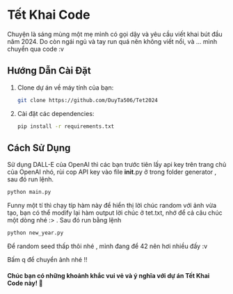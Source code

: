 # Tết Khai Code 

Chuyện là sáng mùng một mẹ mình có gọi dậy và yêu cầu viết khai bút đầu năm 2024. Do còn ngái ngủ và tay run quá nên không viết nổi, và ... mình chuyển qua code :v 

## Hướng Dẫn Cài Đặt

1. Clone dự án về máy tính của bạn:

    ```bash
    git clone https://github.com/DuyTa506/Tet2024
    ```

2. Cài đặt các dependencies:

    ```bash
    pip install -r requirements.txt
    ```

## Cách Sử Dụng

Sử dụng DALL-E của OpenAI thì các bạn trước tiên lấy api key trên trang chủ của OpenAI nhó, rùi cop API key vào file __init__.py ở trong folder generator , sau đó run lệnh.

```bash
python main.py
```


Funny một tí thì chạy típ hàm này để hiển thị lời chúc random với ảnh vừa tạo, bạn có thể modify lại hàm output lời chúc ở tet.txt, nhớ để cả câu chúc một dòng nhé :> . Sau đó run bằng lệnh

```bash
python new_year.py
```

Để random seed thấp thôi nhé , mình đang để 42 nên hơi nhiều đấy :v

Bấm q để chuyển ảnh nhé !!

#### Chúc bạn có những khoảnh khắc vui vẻ và ý nghĩa với dự án Tết Khai Code này! 🎉

